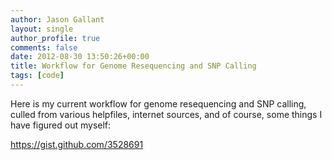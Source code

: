```yaml
---
author: Jason Gallant
layout: single
author_profile: true
comments: false
date: 2012-08-30 13:50:26+00:00
title: Workflow for Genome Resequencing and SNP Calling
tags: [code]
---
```


Here is my current workflow for genome resequencing and SNP calling, culled from various helpfiles, internet sources, and of course, some things I have figured out myself:

https://gist.github.com/3528691
